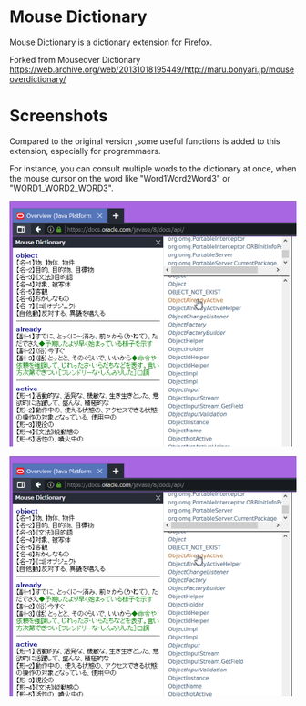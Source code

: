
# Mouse Dictionary

Mouse Dictionary is a dictionary extension for Firefox.

Forked from Mouseover Dictionary
https://web.archive.org/web/20131018195449/http://maru.bonyari.jp/mouseoverdictionary/


# Screenshots
Compared to the original version ,some useful functions is added to this extension, especially for programmaers.

For instance, you can consult multiple words to the dictionary at once, when the mouse cursor on the word like "Word1Word2Word3" or "WORD1_WORD2_WORD3".

![ss01](https://raw.githubusercontent.com/wtetsu/mouseover-dictionary/images/image00.png)

![ss01](https://raw.githubusercontent.com/wtetsu/mouseover-dictionary/images/image01.png)


